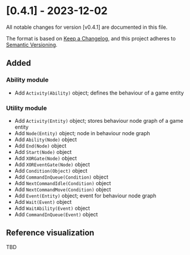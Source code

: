# [0.4.1] - 2023-12-02
All notable changes for version [v0.4.1] are documented in this file.

The format is based on [Keep a Changelog](https://keepachangelog.com/en/1.0.0/),
and this project adheres to [Semantic Versioning](https://semver.org/spec/v2.0.0.html).

## Added
### Ability module
- Add `Activity(Ability)` object; defines the behaviour of a game entity

### Utility module
- Add `Activity(Entity)` object; stores behaviour node graph of a game entity
- Add `Node(Entity)` object; node in behaviour node graph
- Add `Ability(Node)` object
- Add `End(Node)` object
- Add `Start(Node)` object
- Add `XORGate(Node)` object
- Add `XOREventGate(Node)` object
- Add `Condition(Object)` object
- Add `CommandInQueue(Condition)` object
- Add `NextCommandIdle(Condition)` object
- Add `NextCommandMove(Condition)` object
- Add `Event(Entity)` object; event for behaviour node graph
- Add `Wait(Event)` object
- Add `WaitAbility(Event)` object
- Add `CommandInQueue(Event)` object


## Reference visualization

TBD
